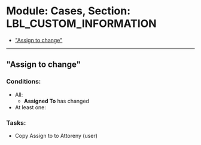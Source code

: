 # Module: Cases, Section: LBL_CUSTOM_INFORMATION
- <a href="#wf-599"> "Assign to change"</a>
----------------------
<a id="wf-599" href="#wf-599"></a>
## "Assign to change"
### Conditions:
- All:
  - **Assigned To** has changed 
- At least one:
### Tasks:
- Copy Assign to to Attoreny (user)
